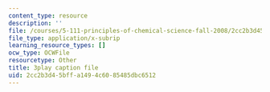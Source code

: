 ```yaml
---
content_type: resource
description: ''
file: /courses/5-111-principles-of-chemical-science-fall-2008/2cc2b3d45bffa1494c6085485dbc6512_ZjVicrRxFtM.srt
file_type: application/x-subrip
learning_resource_types: []
ocw_type: OCWFile
resourcetype: Other
title: 3play caption file
uid: 2cc2b3d4-5bff-a149-4c60-85485dbc6512
---
```

